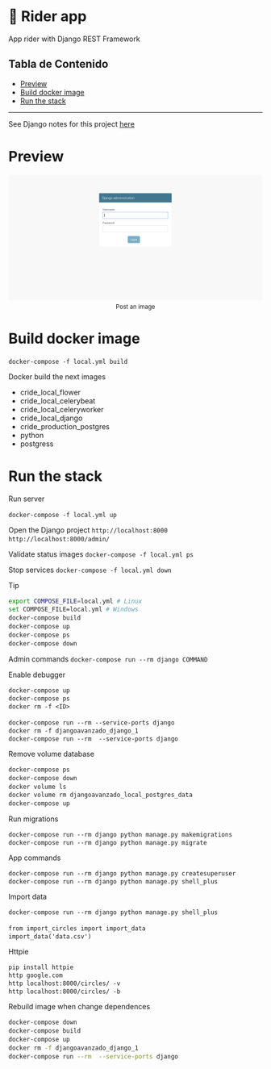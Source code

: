 # :car: Rider app<!-- omit in toc -->

App rider with Django REST Framework

## Tabla de Contenido<!-- omit in toc -->
- [Preview](#preview)
- [Build docker image](#build-docker-image)
- [Run the stack](#run-the-stack)

<hr/>

See Django notes for this project  [here](/Docs/README.md)

# Preview

<div align="center">
  <img src="images/1.png">
  <small>Post an image</small>
</div>

# Build docker image
`docker-compose -f local.yml build`

Docker build the next images

* cride_local_flower 
* cride_local_celerybeat
* cride_local_celeryworker
* cride_local_django
* cride_production_postgres
* python
* postgress

# Run the stack

Run server

``docker-compose -f local.yml up``

Open the Django project
`http://localhost:8000`
`http://localhost:8000/admin/`

Validate status images
`docker-compose -f local.yml ps`

Stop services
`docker-compose -f local.yml down`

Tip
```bash
export COMPOSE_FILE=local.yml # Linux
set COMPOSE_FILE=local.yml # Windows
docker-compose build
docker-compose up
docker-compose ps
docker-compose down
```

Admin commands
``docker-compose run --rm django COMMAND``


Enable debugger
```shell
docker-compose up
docker-compose ps
docker rm -f <ID>

docker-compose run --rm --service-ports django
docker rm -f djangoavanzado_django_1
docker-compose run --rm  --service-ports django
```

Remove volume database
```bash
docker-compose ps
docker-compose down
docker volume ls
docker volume rm djangoavanzado_local_postgres_data
docker-compose up
```

Run migrations
```shell
docker-compose run --rm django python manage.py makemigrations
docker-compose run --rm django python manage.py migrate
```

App commands

```shell
docker-compose run --rm django python manage.py createsuperuser
docker-compose run --rm django python manage.py shell_plus
```

Import data
```shell
docker-compose run --rm django python manage.py shell_plus

from import_circles import import_data
import_data('data.csv')
```

Httpie
```shell
pip install httpie
http google.com
http localhost:8000/circles/ -v
http localhost:8000/circles/ -b
```

Rebuild image when change dependences

```bash
docker-compose down
docker-compose build
docker-compose up
docker rm -f djangoavanzado_django_1
docker-compose run --rm  --service-ports django
```
